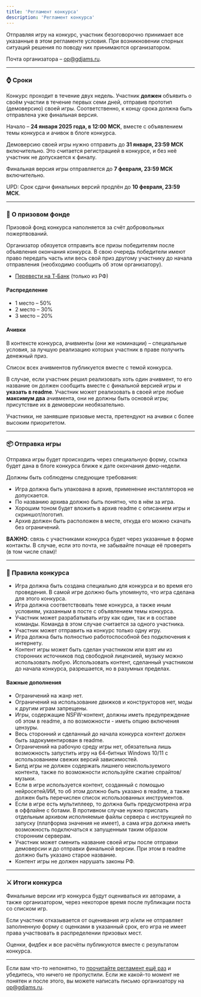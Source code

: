 ```yaml
---
title: 'Регламент конкурса'
description: 'Регламент конкурса'
---
```


Отправляя игру на конкурс, участник безоговорочно принимает все указанные в этом регламенте условия. При возникновении спорных ситуаций решения по поводу них принимаются организатором.

Почта организатора – [op@gdjams.ru](mailto:op@gdjams.ru).

---

### ⌚ Сроки

Конкурс проходит в течение двух недель. Участник **должен** объявить о своём участии в течение первых семи дней, отправив прототип (демоверсию) своей игры. Соответственно, к концу срока должна быть отправлена уже финальная версия.

Начало – **24 января 2025 года, в 12:00 МСК**, вместе с объявлением темы конкурса и ачивок в блоге конкурса.

Демоверсию своей игры нужно отправить до **31 января, 23:59 МСК** включительно. Это считается регистрацией в конкурсе, и без неё участник не допускается к финалу.

Финальная версия игры отправляется до **7 февраля, 23:59 МСК** включительно.

UPD: Срок сдачи финальных версий продлён до **10 февраля, 23:59 МСК**.

---

### 💸 О призовом фонде

Призовой фонд конкурса наполняется за счёт добровольных пожертвований.

Организатор обязуется отправить все призы победителям после объявления окончания конкурса. В свою очередь победители имеют право передать часть или весь свой приз другому участнику до начала отправления (необходимо сообщить об этом организатору).

- [Перевести на Т‑Банк](https://www.tbank.ru/cf/1qNUy9Lmhvb) (только из РФ)

#### Распределение

- 1 место – 50%
- 2 место – 30%
- 3 место – 20%

#### Ачивки

В контексте конкурса, ачивменты (они же номинации) – специальные условия, за лучшую реализацию которых участник в праве получить денежный приз.

Список всех ачивментов публикуется вместе с темой конкурса.

В случае, если участник решил реализовать хоть один ачивмент, то его название он должен сообщить вместе с финальной версией игры и **указать в readme**. Участник может реализовать в своей игре любые **максимум два** ачивмента, они не должны быть основой игры; присутствие их в демоверсии необязательно.

Участники, не занявшие призовые места, претендуют на ачивки с более высоким приоритетом.

---

### 📦 Отправка игры

Отправка игры будет происходить через специальную форму, ссылка будет дана в блоге конкурса ближе к дате окончания демо-недели.

Должны быть соблюдены следующие требования:

- Игра должна быть упакована в архив, применение инсталляторов не допускается.
- По названию архива должно быть понятно, что в нём за игра.
- Хорошим тоном будет вложить в архив readme с описанием игры и скриншот/логотип.
- Архив должен быть расположен в месте, откуда его можно скачать без ограничений.

**ВАЖНО**: связь с участниками конкурса будет через указанные в форме контакты. В случае, если это почта, не забывайте почаще её проверять (в том числе спам)!

---

### 📃 Правила конкурса

- Игра должна быть создана специально для конкурса и во время его проведения. В самой игре должно быть упомянуто, что игра сделана для этого конкурса.
- Игра должна соответствовать теме конкурса, а также иным условиям, указанным в посте с объявлением темы конкурса.
- Участник может разрабатывать игру как один, так и в составе команды. Команда в этом случае считается за одного участника.
- Участник может отправить на конкурс только одну игру.
- Игра должна быть полностью работоспособной без подключения к интернету.
- Контент игры может быть сделан участником или взят им из сторонних источников под свободной лицензией, музыку можно использовать любую. Использовать контент, сделанный участником до начала конкурса, разрешается, но в разумных пределах.

#### Важные дополнения

- Ограничений на жанр нет.
- Ограничений на использование движков и конструкторов нет, моды к другим играм запрещены.
- Игры, содержащие NSFW-контент, должны иметь предупреждение об этом в readme, а по возможности - иметь опцию включения цензуры.
- Весь сторонний и сделанный до начала конкурса контент должен быть задокументирован в readme.
- Ограничений на рабочую среду игры нет, обязательна лишь возможность запустить игру на 64-битных Windows 10/11 с использованием свежих версий зависимостей.
- Билд игры не должен содержать лишнего неиспользуемого контента, также по возможности используйте сжатие спрайтов/музыки.
- Если в игре используется контент, созданный с помощью нейросетей/ИИ, то об этом должно быть указано в readme, а также должен быть перечислен список использованных инструментов.
- Если в игре есть мультиплеер, то должна быть предусмотрена игра в оффлайне с ботами. В противном случае нужно прислать отдельным архивом исполняемые файлы сервера с инструкцией по запуску (платформа значения не имеет), а сама игра должна иметь возможность подключаться к запущенным таким образом сторонним серверам.
- Участник может сменить название своей игры после отправки демоверсии и до отправки финальной версии. При этом в readme должно быть указано старое название.
- Контент игры не должен нарушать законы РФ.

---

### ⚔️ Итоги конкурса

Финальные версии игр конкурса будут оцениваться их авторами, а также организатором, через некоторое время после публикации поста со списком игр.

Если участник отказывается от оценивания игр и/или не отправляет заполненную форму с оценками в указанный срок, его игра не имеет права участвовать в распределении призовых мест.

Оценки, фидбек и все расчёты публикуются вместе с результатом конкурса.

---

Если вам что-то непонятно, то [прочитайте регламент ещё раз](#rules) и убедитесь, что ничего не пропустили. Если же какой-то момент не понятен и после этого, вы можете написать письмо организатору на [op@gdjams.ru](mailto:op@gdjams.ru).
